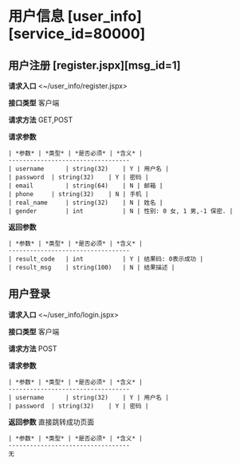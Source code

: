 # 用户信息 [user_info][service_id=80000]

## 用户注册 [register.jspx][msg_id=1]

**请求入口**
<~/user_info/register.jspx>

**接口类型**
客户端

**请求方法**
GET,POST

**请求参数**

```
| *参数* | *类型* | *是否必须* | *含义* |
----------------------------------
| username 		| string(32) 	| Y | 用户名 |
| password 	| string(32) 	| Y | 密码 |
| email 		| string(64) 	| N | 邮箱 |
| phone 	| string(32) 	| N | 手机 |
| real_name 	| string(32) 	| N | 姓名 |
| gender 		| int 			| N | 性别: 0 女, 1 男,-1 保密. |
```

**返回参数**

```
| *参数* | *类型* | *是否必须* | *含义* |
----------------------------------
| result_code 	| int 			| Y | 结果码: 0表示成功 |
| result_msg 	| string(100) 	| N | 结果描述 |
```

## 用户登录

**请求入口**
<~/user_info/login.jspx>

**接口类型**
客户端

**请求方法**
POST

**请求参数**

```
| *参数* | *类型* | *是否必须* | *含义* |
----------------------------------
| username 		| string(32) 	| Y | 用户名 |
| password 	| string(32) 	| Y | 密码 |
```

**返回参数**
直接跳转成功页面
```
| *参数* | *类型* | *是否必须* | *含义* |
----------------------------------
无
```
